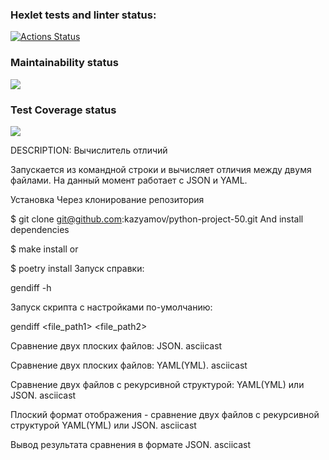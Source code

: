 ### Hexlet tests and linter status:
[![Actions Status](https://github.com/RatiborM/python-project-50/actions/workflows/hexlet-check.yml/badge.svg)](https://github.com/RatiborM/python-project-50/actions)

### Maintainability status

<a href="https://codeclimate.com/github/RatiborM/python-project-50/maintainability"><img src="https://api.codeclimate.com/v1/badges/acd05649de1fc98c22bc/maintainability" /></a>
### Test Coverage status
<a href="https://codeclimate.com/github/RatiborM/python-project-50/test_coverage"><img src="https://api.codeclimate.com/v1/badges/acd05649de1fc98c22bc/test_coverage" /></a>


DESCRIPTION:
Вычислитель отличий

Запускается из командной строки и вычисляет отличия между двумя файлами. На данный момент работает с JSON и YAML.

Установка Через клонирование репозитория

$ git clone git@github.com:kazyamov/python-project-50.git
And install dependencies

$ make install
or

$ poetry install
Запуск справки:

gendiff -h

Запуск скрипта c настройками по-умолчанию:

gendiff <file_path1> <file_path2>

Сравнение двух плоских файлов: JSON. asciicast

Сравнение двух плоских файлов: YAML(YML). asciicast

Сравнение двух файлов c рекурсивной структурой: YAML(YML) или JSON. asciicast

Плоский формат отображения - cравнение двух файлов c рекурсивной структурой YAML(YML) или JSON. asciicast

Вывод результата сравнения в формате JSON. asciicast